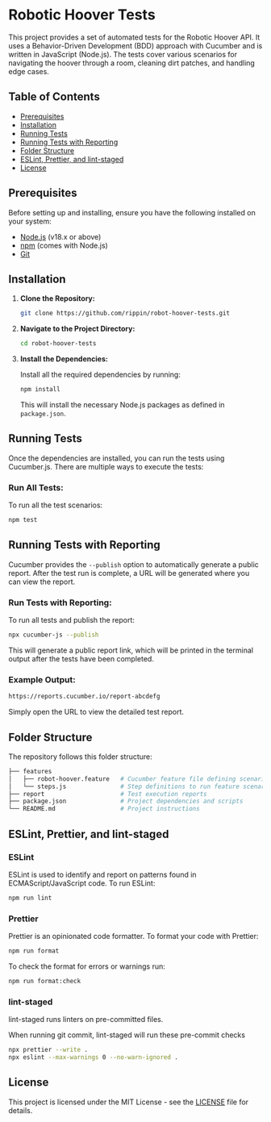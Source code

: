 # Robotic Hoover Tests

This project provides a set of automated tests for the Robotic Hoover API. It uses a Behavior-Driven Development (BDD) approach with Cucumber and is written in JavaScript (Node.js). The tests cover various scenarios for navigating the hoover through a room, cleaning dirt patches, and handling edge cases.

## Table of Contents
- [Prerequisites](#prerequisites)
- [Installation](#installation)
- [Running Tests](#running-tests)
- [Running Tests with Reporting](#running-tests-with-reporting)
- [Folder Structure](#folder-structure)
- [ESLint, Prettier, and lint-staged](#eslint-prettier-and-lint-staged)
- [License](#license)

## Prerequisites

Before setting up and installing, ensure you have the following installed on your system:
- [Node.js](https://nodejs.org/) (v18.x or above)
- [npm](https://www.npmjs.com/) (comes with Node.js)
- [Git](https://git-scm.com/)

## Installation

1. **Clone the Repository:**

   ```bash
   git clone https://github.com/rippin/robot-hoover-tests.git
   ```

2. **Navigate to the Project Directory:**

   ```bash
   cd robot-hoover-tests
   ```

3. **Install the Dependencies:**

   Install all the required dependencies by running:

   ```bash
   npm install
   ```

   This will install the necessary Node.js packages as defined in `package.json`.

## Running Tests

Once the dependencies are installed, you can run the tests using Cucumber.js. There are multiple ways to execute the tests:

### Run All Tests:

To run all the test scenarios:

```bash
npm test
```

## Running Tests with Reporting

Cucumber provides the `--publish` option to automatically generate a public report. After the test run is complete, a URL will be generated where you can view the report.

### Run Tests with Reporting:

To run all tests and publish the report:

```bash
npx cucumber-js --publish
```

This will generate a public report link, which will be printed in the terminal output after the tests have been completed.

### Example Output:

```bash
https://reports.cucumber.io/report-abcdefg
```

Simply open the URL to view the detailed test report.

## Folder Structure

The repository follows this folder structure:

```bash
├── features
│   ├── robot-hoover.feature   # Cucumber feature file defining scenarios
│   └── steps.js               # Step definitions to run feature scenarios
├── report                     # Test execution reports
├── package.json               # Project dependencies and scripts
└── README.md                  # Project instructions
```

## ESLint, Prettier, and lint-staged

### ESLint

ESLint is used to identify and report on patterns found in ECMAScript/JavaScript code. To run ESLint:

```bash
npm run lint
```

### Prettier

Prettier is an opinionated code formatter. To format your code with Prettier:

```bash
npm run format
```

To check the format for errors or warnings run:

```bash
npm run format:check
```


### lint-staged

lint-staged runs linters on pre-committed files. 

When running git commit, lint-staged will run these pre-commit checks

```bash
npx prettier --write .
npx eslint --max-warnings 0 --no-warn-ignored .
```     

## License

This project is licensed under the MIT License - see the [LICENSE](LICENSE) file for details.
